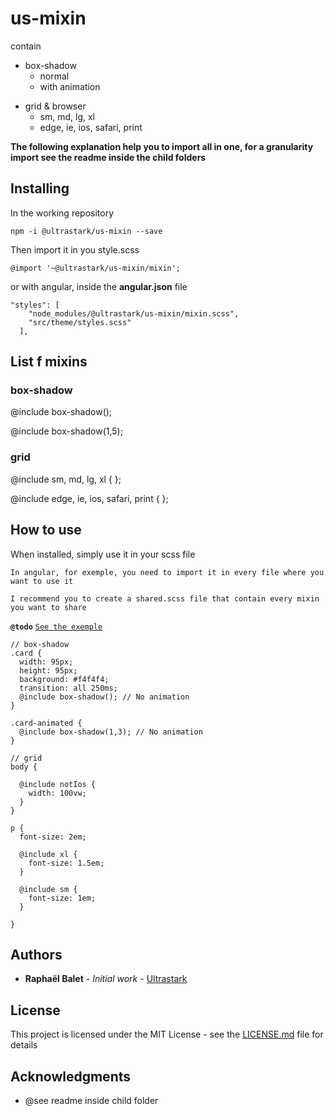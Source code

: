 # us-mixin

contain

- box-shadow
  - normal
  - with animation

* grid & browser
  - sm, md, lg, xl
  - edge, ie, ios, safari, print

**The following explanation help you to import all in one, for a granularity import see the readme inside the child folders**

## Installing

In the working repository

```
npm -i @ultrastark/us-mixin --save
```

Then import it in you style.scss

```
@import '~@ultrastark/us-mixin/mixin';
```

or with angular, inside the **angular.json** file

```
"styles": [
    "node_modules/@ultrastark/us-mixin/mixin.scss",
    "src/theme/styles.scss"
  ],
```

## List f mixins

### box-shadow

@include box-shadow();

@include box-shadow(1,5);

### grid

@include sm, md, lg, xl { };

@include edge, ie, ios, safari, print { };

## How to use

When installed, simply use it in your scss file

`In angular, for exemple, you need to import it in every file where you want to use it`

`I recommend you to create a shared.scss file that contain every mixin you want to share`

**`@todo`** [`See the exemple`](https://github.com/rbalet/us-mixin)

```
// box-shadow
.card {
  width: 95px;
  height: 95px;
  background: #f4f4f4;
  transition: all 250ms;
  @include box-shadow(); // No animation
}

.card-animated {
  @include box-shadow(1,3); // No animation
}

// grid
body {

  @include notIos {
    width: 100vw;
  }
}

p {
  font-size: 2em;

  @include xl {
    font-size: 1.5em;
  }

  @include sm {
    font-size: 1em;
  }

}
```

## Authors

- **Raphaël Balet** - _Initial work_ - [Ultrastark](https://ultrastark.ch)

## License

This project is licensed under the MIT License - see the [LICENSE.md](LICENSE.md) file for details

## Acknowledgments

- @see readme inside child folder
